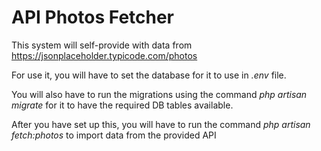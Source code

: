 # API Photos Fetcher

This system will self-provide with data from https://jsonplaceholder.typicode.com/photos

For use it, you will have to set the database for it to use in *.env* file.

You will also have to run the migrations using the command *php artisan migrate* for it to have
the required DB tables available.

After you have set up this, you will have to run the command *php artisan fetch:photos* to import data from the provided API
